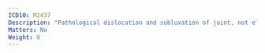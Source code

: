 ```yaml
---
ICD10: M2437
Description: "Pathological dislocation and subluxation of joint, not elsewhere classified: Ankle and foot"
Matters: No
Weight: 0
---
```


